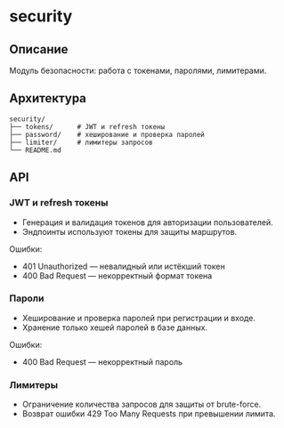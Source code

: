 # security

## Описание
Модуль безопасности: работа с токенами, паролями, лимитерами.

## Архитектура
```
security/
├── tokens/      # JWT и refresh токены
├── password/    # хеширование и проверка паролей
├── limiter/     # лимитеры запросов
└── README.md
```

## API

### JWT и refresh токены
- Генерация и валидация токенов для авторизации пользователей.
- Эндпоинты используют токены для защиты маршрутов.

Ошибки:
- 401 Unauthorized — невалидный или истёкший токен
- 400 Bad Request — некорректный формат токена

### Пароли
- Хеширование и проверка паролей при регистрации и входе.
- Хранение только хешей паролей в базе данных.

Ошибки:
- 400 Bad Request — некорректный пароль

### Лимитеры
- Ограничение количества запросов для защиты от brute-force.
- Возврат ошибки 429 Too Many Requests при превышении лимита.